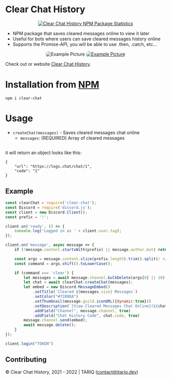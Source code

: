 # Clear Chat History

<center>
	<a href="https://nodei.co/npm/clear-chat/">
		<img alt="Clear Chat History NPM Package Statistics" src="https://nodei.co/npm/clear-chat.png">
	</a>
</center>

* NPM package that saves cleared messages online to view it later
* Useful for bots where users can save cleared messages history online
* Supports the Promise-API, you will be able to use .then, .catch, etc...

<center>
	<img style="border-radius: 7px;" alt="Example Picture" src="https://cdn.discordapp.com/attachments/765407817191522325/816582265979011112/unknown.png">
	<a href="https://logs.chat/chat/1" target="_blank">
		<img style="border-radius: 7px;" alt="Example Picture" src="https://cdn.discordapp.com/attachments/817001110589669426/817302090242195497/unknown.png">
	</a>
</center>

Check out or website [Clear Chat History](https://logs.chat).

# Installation from [NPM](https://www.npmjs.com/package/clear-chat)

`npm i clear-chat`

# Usage

- `createChat(messages)` - Saves cleared messages chat online
    - `messages`: (REQUIRED) Array of cleared messages

##
it will return an object looks like this:
```
{
	"url": "https://logs.chat/chat/1",
	"code": "1"
}
```

## Example

```js
const clearChat = require('clear-chat');
const Discord = require('discord.js');
const client = new Discord.Client();
const prefix = '!';

client.on('ready', () => {
	console.log('Logged in as ' + client.user.tag);
});

client.on('message', async message => {
	if (!message.content.startsWith(prefix) || message.author.bot) return;

	const args = message.content.slice(prefix.length).trim().split(/ +/);
	const command = args.shift().toLowerCase();

	if (command === 'clear') {
		let messages = await message.channel.bulkDelete(args[0] || 10);
		let chat = await clearChat.createChat(messages);
		let embed = new Discord.MessageEmbed()
			.setTitle(`Cleared ${messages.size} Messages`)
			.setColor("#7289DA")
			.setThumbnail(message.guild.iconURL({dynamic:true}))
			.setDescription(`[View Cleared Messages Chat Online](${chat.url})`)
			.addField("Channel", message.channel, true)
			.addField("Chat History Code", chat.code, true)
		message.channel.send(embed);
		await message.delete();
	}
});

client.login("TOKEN")
```

## Contributing

© Clear Chat History, 2021 - 2022 | TARIQ (contact@itariq.dev)